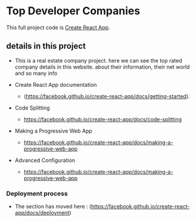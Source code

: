 # Top Developer Companies

This full project code is [Create React App](https://github.com/mrmasum820/react-developer-companies).


## details in this project

- This is a real estate company project. here we can see the top rated company details in this website. about their information, their net world and so many info

- Create React App documentation
  - (https://facebook.github.io/create-react-app/docs/getting-started).

- Code Splitting
  - https://facebook.github.io/create-react-app/docs/code-splitting

- Making a Progressive Web App
  - https://facebook.github.io/create-react-app/docs/making-a-progressive-web-app
  
- Advanced Configuration
  - https://facebook.github.io/create-react-app/docs/making-a-progressive-web-app

### Deployment process

- The section has moved here : (https://facebook.github.io/create-react-app/docs/deployment)


